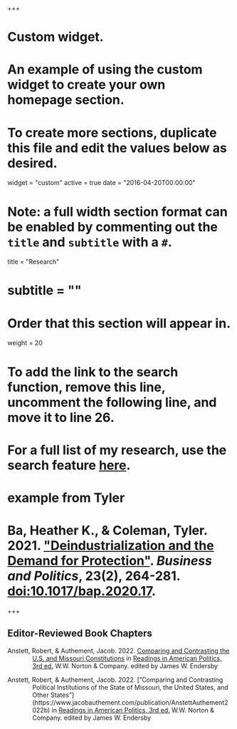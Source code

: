 +++
# Custom widget.
# An example of using the custom widget to create your own homepage section.
# To create more sections, duplicate this file and edit the values below as desired.
widget = "custom"
active = true
date = "2016-04-20T00:00:00"

# Note: a full width section format can be enabled by commenting out the `title` and `subtitle` with a `#`.
title = "Research"
# subtitle = ""


# Order that this section will appear in.
weight = 20

# To add the link to the search function, remove this line, uncomment the following line, and move it to line 26.
# For a full list of my research, use the search feature [here](https://www.jacobauthement.com/publication).

# example from Tyler
# Ba, Heather K., & Coleman, Tyler. 2021. ["Deindustrialization and the Demand for Protection"](https://www.tyler-coleman.com/publication/bacoleman2021). _Business and Politics_, 23(2), 264-281. [doi:10.1017/bap.2020.17](https://doi.org/10.1017/bap.2020.17).


+++
<h2>Editor-Reviewed Book Chapters</h2>

<div style="padding-left: 4em; text-indent: -4em;">

<p>Anstett, Robert, & Authement, Jacob. 2022. <a href="https://www.jacobauthement.com/publication/AnstettAuthement2022a">Comparing and Contrasting the U.S. and Missouri Constitutions</a> in <u>Readings in American Politics, 3rd ed.</u> W.W. Norton & Company. edited by James W. Endersby </p>

<p>Anstett, Robert, & Authement, Jacob. 2022. [”Comparing and Contrasting Political Institutions of the State of Missouri, the United States, and Other States”](https://www.jacobauthement.com/publication/AnstettAuthement2022b) in <u>Readings in American Politics, 3rd ed.</u> W.W. Norton & Company. edited by James W. Endersby </p>

</div>
